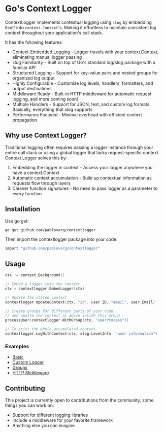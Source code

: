 # Go's Context Logger

ContextLogger implements contextual logging using `slog` by embedding itself into `context.Context`'s.
Making it effortless to maintain consistent log context throughout your application's call stack.

It has the following features:

- Context-Embedded Logging - Logger travels with your context.Context, eliminating manual logger passing
- slog Familiarity - Built on top of Go's standard log/slog package with a familiar API
- Structured Logging - Support for key-value pairs and nested groups for organized log output
- Highly Configurable - Customize log levels, handlers, formatters, and output destinations
- Middleware Ready - Built-in HTTP middleware for automatic request logging, and more coming soon!
- Multiple Handlers - Support for JSON, text, and custom log formats. Basically, everything that slog supports
- Performance Focused - Minimal overhead with efficient context propagation

## Why use Context Logger?

Traditional logging often requires passing a logger instance through your entire call stack or using a global logger that lacks request-specific context. Context Logger solves this by:

1. Embedding the logger in context - Access your logger anywhere you have a context.Context
2. Automatic context accumulation - Build up contextual information as requests flow through layers
3. Cleaner function signatures - No need to pass logger as a parameter to every function

## Installation

Use go get:

```sh
go get github.com/pablovarg/contextlogger
```

Then import the contextlogger package into your code:

```sh
import "github.com/pablovarg/contextlogger"
```

## Usage

```go
ctx := context.Background()

// Embed a logger into the context
ctx = contextlogger.EmbedLogger(ctx)

// Update the stored context
contextlogger.UpdateContext(ctx, "id", user.ID, "email", user.Email)

// Create groups for different parts of your code,
// and update the context as above inside this group
processUser(contextlogger.WithGroup(ctx, "userProcess"))

// To print the whole accumulated context
contextlogger.LogWithContext(ctx, slog.LevelInfo, "user information")
```

### Examples

- [Basic](https://github.com/PabloVarg/contextlogger/blob/main/examples/basic/main.go)
- [Custom Logger](https://github.com/PabloVarg/contextlogger/blob/main/examples/custom_logger/main.go)
- [Groups](https://github.com/PabloVarg/contextlogger/blob/main/examples/groups/main.go)
- [HTTP Middleware](https://github.com/PabloVarg/contextlogger/blob/main/examples/http_middleware/main.go)

## Contributing

This project is currently open to contributions from the community, some things you can work on:

- Support for different logging libraries
- Include a middleware for your favorite framework
- Anything else you can imagine
